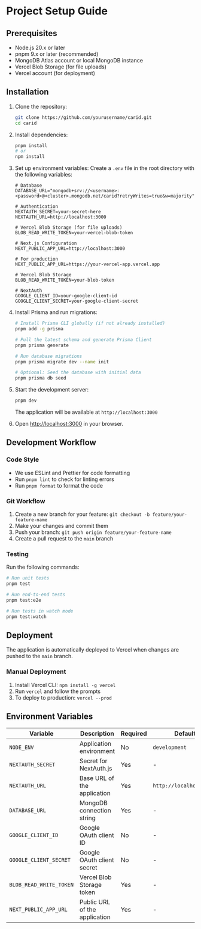# Project Setup Guide

## Prerequisites

- Node.js 20.x or later
- pnpm 9.x or later (recommended)
- MongoDB Atlas account or local MongoDB instance
- Vercel Blob Storage (for file uploads)
- Vercel account (for deployment)

## Installation

1. Clone the repository:
   ```bash
   git clone https://github.com/yourusername/carid.git
   cd carid
   ```

2. Install dependencies:
   ```bash
   pnpm install
   # or
   npm install
   ```

3. Set up environment variables:
   Create a `.env` file in the root directory with the following variables:
   ```env
   # Database
   DATABASE_URL="mongodb+srv://<username>:<password>@<cluster>.mongodb.net/carid?retryWrites=true&w=majority"
   
   # Authentication
   NEXTAUTH_SECRET=your-secret-here
   NEXTAUTH_URL=http://localhost:3000
   
   # Vercel Blob Storage (for file uploads)
   BLOB_READ_WRITE_TOKEN=your-vercel-blob-token
   
   # Next.js Configuration
   NEXT_PUBLIC_APP_URL=http://localhost:3000
   
   # For production
   NEXT_PUBLIC_APP_URL=https://your-vercel-app.vercel.app
   
   # Vercel Blob Storage
   BLOB_READ_WRITE_TOKEN=your-blob-token
   
   # NextAuth
   GOOGLE_CLIENT_ID=your-google-client-id
   GOOGLE_CLIENT_SECRET=your-google-client-secret
   ```

4. Install Prisma and run migrations:
   ```bash
   # Install Prisma CLI globally (if not already installed)
   pnpm add -g prisma
   
   # Pull the latest schema and generate Prisma Client
   pnpm prisma generate
   
   # Run database migrations
   pnpm prisma migrate dev --name init
   
   # Optional: Seed the database with initial data
   pnpm prisma db seed
   ```

5. Start the development server:
   ```bash
   pnpm dev
   ```
   The application will be available at `http://localhost:3000`

6. Open [http://localhost:3000](http://localhost:3000) in your browser.

## Development Workflow

### Code Style
- We use ESLint and Prettier for code formatting
- Run `pnpm lint` to check for linting errors
- Run `pnpm format` to format the code

### Git Workflow
1. Create a new branch for your feature: `git checkout -b feature/your-feature-name`
2. Make your changes and commit them
3. Push your branch: `git push origin feature/your-feature-name`
4. Create a pull request to the `main` branch

### Testing
Run the following commands:
```bash
# Run unit tests
pnpm test

# Run end-to-end tests
pnpm test:e2e

# Run tests in watch mode
pnpm test:watch
```

## Deployment

The application is automatically deployed to Vercel when changes are pushed to the `main` branch.

### Manual Deployment
1. Install Vercel CLI: `npm install -g vercel`
2. Run `vercel` and follow the prompts
3. To deploy to production: `vercel --prod`

## Environment Variables

| Variable | Description | Required | Default |
|----------|-------------|----------|---------|
| `NODE_ENV` | Application environment | No | `development` |
| `NEXTAUTH_SECRET` | Secret for NextAuth.js | Yes | - |
| `NEXTAUTH_URL` | Base URL of the application | Yes | `http://localhost:3000` |
| `DATABASE_URL` | MongoDB connection string | Yes | - |
| `GOOGLE_CLIENT_ID` | Google OAuth client ID | No | - |
| `GOOGLE_CLIENT_SECRET` | Google OAuth client secret | No | - |
| `BLOB_READ_WRITE_TOKEN` | Vercel Blob Storage token | Yes | - |
| `NEXT_PUBLIC_APP_URL` | Public URL of the application | Yes | - |
